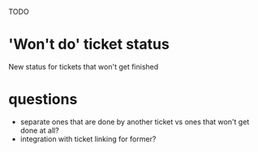 TODO
# 'Won't do' ticket status
New status for tickets that won't get finished

# questions

* separate ones that are done by another ticket vs ones that won't get done at all?
* integration with ticket linking for former?

